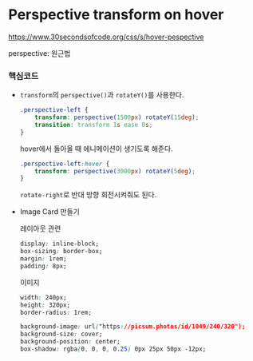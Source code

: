 # Perspective transform on hover
https://www.30secondsofcode.org/css/s/hover-pespective

perspective: 원근법
### 핵심코드
- `transform`의 `perspective()`과 `rotateY()`를 사용한다.

    ```css
    .perspective-left {
        transform: perspective(1500px) rotateY(15deg);
        transition: transform 1s ease 0s;
    }
    ```
    
    hover에서 돌아올 때 에니메이션이 생기도록 해준다.
    
    ```css
    .perspective-left:hover {
        transform: perspective(3000px) rotateY(5deg);
    }
    ```
    
    `rotate-right`로 반대 방향 회전시켜줘도 된다.
       
 
- Image Card 만들기

    레이아웃 관련
    ```css
    display: inline-block;
    box-sizing: border-box;
    margin: 1rem;
    padding: 8px;
    ```

    이미지 
    ```css
    width: 240px;
    height: 320px;
    border-radius: 1rem;

    background-image: url("https://picsum.photos/id/1049/240/320");
    background-size: cover;
    background-position: center;
    box-shadow: rgba(0, 0, 0, 0.25) 0px 25px 50px -12px;
    ```